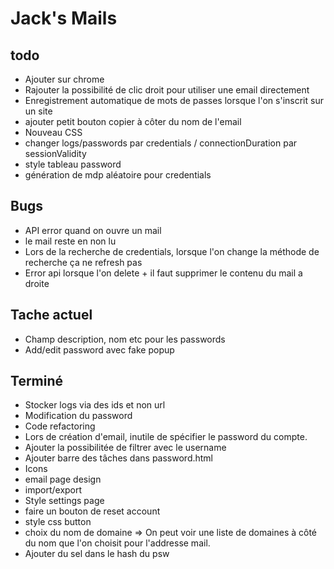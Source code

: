 # Jack's Mails

## todo
- Ajouter sur chrome
- Rajouter la possibilité de clic droit pour utiliser une email directement
- Enregistrement automatique de mots de passes lorsque l'on s'inscrit sur un site
- ajouter petit bouton copier à côter du nom de l'email
- Nouveau CSS 
- changer logs/passwords par credentials / connectionDuration par sessionValidity
- style tableau password
- génération de mdp aléatoire pour credentials
## Bugs 
- API error quand on ouvre un mail
- le mail reste en non lu
- Lors de la recherche de credentials, lorsque l'on change la méthode de recherche ça ne refresh pas
- Error api lorsque l'on delete + il faut supprimer le contenu du mail a droite
## Tache actuel
- Champ description, nom etc pour les passwords
- Add/edit password avec fake popup
## Terminé
- Stocker logs via des ids et non url 
- Modification du password 
- Code refactoring 
- Lors de création d'email, inutile de spécifier le password du compte.
- Ajouter la possibilitée de filtrer avec le username
- Ajouter barre des tâches dans password.html
- Icons
- email page design
- import/export 
- Style settings page
- faire un bouton de reset account
- style css button
- choix du nom de domaine => On peut voir une liste de domaines à côté du nom que l'on choisit pour l'addresse mail.
- Ajouter du sel dans le hash du psw
